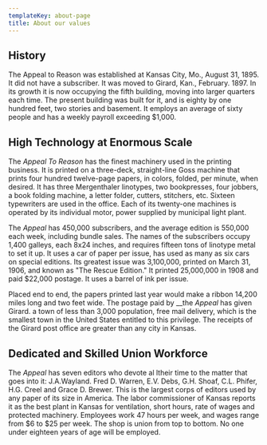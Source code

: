 ```yaml
---
templateKey: about-page
title: About our values
---
```

## History

The Appeal to Reason was established at Kansas City, Mo., August 31, 1895. It did not have a subscriber. It was moved to Girard, Kan., February. 1897. In its growth it is now occupying the fifth building, moving into larger quarters each time. The present building was built for it, and is eighty by one hundred feet, two stories and basement. It employs an average of sixty people and has a weekly payroll exceeding $1,000.

## **High Technology at Enormous Scale**

The _Appeal To Reason_ has the finest machinery used in the printing business. It is printed on a three-deck, straight-line Goss machine that prints four hundred twelve-page papers, in colors, folded, per minute, when desired. It has three Mergenthaler linotypes, two bookpresses, four jobbers, a book folding machine,  a letter folder, cutters, stitchers, etc. Sixteen typewriters are used in the office. Each of its twenty-one machines is operated by its individual motor, power supplied by municipal light plant. 

The _Appeal_ has 450,000 subscribers, and the average edition is 550,000 each week, including bundle sales. The names of the subscribers occupy 1,400 galleys, each 8x24 inches, and requires fifteen tons of linotype metal to set it up. It uses a car of paper per issue, has used as many as six cars on special editions. Its greatest issue was 3,100,000, printed on March 31, 1906, and known as "The Rescue Edition." It printed 25,000,000 in 1908 and paid $22,000 postage. It uses a barrel of ink per issue. 

Placed end to end, the papers printed last year would make a ribbon 14,200 miles long and two feet wide. The postage paid by __the _Appeal_ has given Girard. a town of less than 3,000 population, free mail delivery, which is the smallest town in the United States entitled to this privilege. The receipts of the Girard post office are greater than any city in Kansas.

## Dedicated and Skilled Union Workforce

The _Appeal_ has seven editors who devote al ltheir time to the matter that goes into it: J.A.Wayland. Fred D. Warren, E.V. Debs, G.H. Shoaf, C.L. Phifer, H.G. Creel and Grace D. Brewer. This is the largest corps of editors used by any paper of its size in America.  The labor commissioner of Kansas reports it as the best plant in Kansas for ventilation, short hours, rate of wages and protected machinery. Employees work 47 hours per week, and wages range from $6 to $25 per week. The shop is union from top to bottom. No one under eighteen years of age will be employed.
